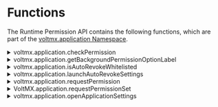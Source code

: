                              


Functions
=========

The Runtime Permission API contains the following functions, which are part of the [voltmx.application Namespace](voltmx.application_functions.md).


<details close markdown="block"><summary>voltmx.application.checkPermission</summary>

* * *

Checks and returns the permission status of one or more resources.

### Syntax

```

voltmx.application.checkPermission(resourceId\[constant/String\], options\[JSObject\])
```

### Input Parameters

  
| Parameter | Description |
| --- | --- |
| resourceId \[constant/String\] - Mandatory | Specify the ID of the resource or name of the permission (only for Android) for which you want to check the status. You can specify either a String (permission name) or an integer (resourceId) value. The feature to specify the name of the permission as a String is applicable only for Android. For instance, you can query a Native Android permission from the AndroidManifest.xml file by specifying the String directly: "android.permission.READ\_PHONE\_STATE". |
| options \[JSObject\] - Optional | Specify the additional option to identify the exact resource of which you want to know the status. This is a platform-specific key. For more information, refer to Resource ID. |

### Example 1

```

var options = {
    isAccessModeAlways: true
};
var result = voltmx.application.checkPermission(voltmx.os.RESOURCE_LOCATION, options);
if (result.status = = voltmx.application.PERMISSION_DENIED) {
    voltmx.application.requestPermission();
} else if (result.status = voltmx.application.PERMISSION_GRANTED) {
    voltmx.location.getCurrentPosition();
}
```

### Example 2

```

< uses - permission  android: name = "android.permission.READ_PHONE_STATE" / >
var result = voltmx.application.checkPermission("android.permission.READ_PHONE_STATE");
if (result.status = = voltmx.application.PERMISSION_DENIED) {
    voltmx.application.requestPermission();
} else if (result.status = voltmx.application.PERMISSION_GRANTED) {
    voltmx.location.getCurrentPosition();
}
```

### Return Values

JSObject

A JS Object contains the authorization status of the requested resource. The returned JSObject contains the following keys:

| Return value | Description |
| --- | --- |
| status \[constant\] | Resource status constant which indicates the overall status of the resource authorization. For more information, refer to Permission Status. |
| canRequestPermission \[Boolean\] | Indicates whether you can request for the permissions or not in case the value of the status is PERMISSION\_DENIED. In the iOS platform, authorization for a resource can be requested only once. For more information, refer to [Permission model in iOS](runtime_permissions.md#iOS).In the Android platform, the app can request for the permissions even though the status return value is PERMISSION\_DENIED or direct the user to app settings to turn on or off the authorization. |

### Platform Availability

*   Android
*   iOS
*   Windows
*   SPA

* * *

</details>
<details close markdown="block"><summary>voltmx.application.getBackgroundPermissionOptionLabel</summary>

* * *

Fetches the localized label that corresponds to the option in the Project Settings that grants access for the app to run in the background.

The intended use of this permission is for apps to reference this label in the instruction that is displayed to the users requesting background access.

### Syntax

```

voltmx.application.getBackgroundPermissionOptionLabel()
```

### Input Parameters

None

### Example

```

showEducationalUI: function() {  
    var text = voltmx.application.getBackgroundPermissionOptionLabel();  
    voltmx.ui.Alert({  
        "alertType": constants.ALERT_TYPE_CONFIRMATION,  
        "alertTitle": "Backgroun Location Permission",  
        "yesLabel": "Ok",  
        "noLabel": "Cancel",  
        "message": "Allow Background Location Permission by click on the " + text,  
        "alertHandler": this.callback  
    }, {  
        "iconPosition": constants.ALERT_ICON_POSITION_LEFT  
    });  
},  
callback: function() {  
    voltmx.application.requestPermission("android.permission.ACCESS_BACKGROUND_LOCATION", this.permissionStatusCallback);  
},  
permissionStatusCallback: function(response) {  
    if (response.status == voltmx.application.PERMISSION_GRANTED) {  
        alert("granted");  
    } else {  
        alert("denied")  
    }  
}
```

### Return Values

String

### Platform Availability

*   Android

* * *

</details>
<details close markdown="block"><summary>voltmx.application.isAutoRevokeWhitelisted</summary>

* * *

Checks whether an application is exempt from having its permissions be automatically revoked when the app is unused for an extended period of time.

> **_Note:_** This API is only available on Android 11 (OS API level 30), or later devices. If the app uses target SDK versions less than version 30, the behavior of this API may not be as expected.

### Syntax

```

voltmx.application.isAutoRevokeWhitelisted()
```

### Input Parameters

None

### Example

```

function isAutoRevokeWhitelisted() {  
	var retVal = voltmx.application.isAutoRevokeWhitelisted();  
    voltmx.print(" Is my application whitelisted "+ retVal);  
}
```

### Return Values

**Boolean**

*   true: The package is whitelisted from having its runtime permission be auto-revoked if unused for an extended period of time.
*   false: The package is not whitelisted from having its runtime permission be auto-revoked if unused for an extended period of time.

### Platform Availability

*   Android

* * *

</details>
<details close markdown="block"><summary>voltmx.application.launchAutoRevokeSettings</summary>

* * *

This API navigates the user to the application's page in the system settings, from where users can prevent the system from automatically revoking the application permissions.

In the app settings screen that appears, users must follow these steps to prevent the system from revoking the app permissions:

1.  Tap **Permissions**.  
    The **App Permission Settings** appear.
2.  Disable the **Remove permissions if app isn't used** option.

> **_Note:_** This API is only available on Android 11 (OS API level 30), or later devices.

### Syntax

```

voltmx.application.launchAutoRevokeSettings();
```

### Input Parameters

None

### Example

```

function launchAutoRevokeSettings(){  
voltmx.application.launchAutoRevokeSettings();  
}
```

### Return Values

None

### Remarks

This API is useful in situations where the app works in the background and there is no user interaction. For example, the API can be used in the following scenarios:

*   Provide family safety
*   Sync data
*   Communicate with smart devices
*   Pair compatible devices

### Platform Availability

*   Android

* * *

</details>
<details close markdown="block"><summary>voltmx.application.requestPermission</summary>

* * *

Sends a request to the end-user to provide the access to specific resource.

### Syntax

```

voltmx.application.requestPermission(resourceId\[constant/String\], statusCallback\[Function\], options\[JSObject\])
```

### Input Parameters

  
| Parameter | Description |
| --- | --- |
| resourceId \[constant/String\] - Mandatory | Specifies the ID of the resource or name of the permission (only for Android) that you want to access. You can specify either a String (permission name) or an integer (resourceId) value. The feature to specify the name of the permission as a String is applicable only for Android. For instance, you can query a Native Android permission from the AndroidManifest.xml file by specifying the String directly: "android.permission.READ\_PHONE\_STATE". The available **resourceId** constants are as follows: voltmx.os.RESOURCE\_CAMERA voltmx.os.RESOURCE\_LOCATION voltmx.os.RESOURCE\_PHOTO\_GALERY voltmx.os.RESOURCE\_CONTACTS voltmx.os.RESOURCE\_CALENDAR voltmx.os.RESOURCE\_SIRI (iOS-specific) voltmx.os.RESOURCE\_AUDIO\_RECORD voltmx.os.RESOURCE\_NOTIFICATION (iOS-specific) |
| statusCallback \[Function\] - Mandatory | A callback function receives the end-user's decision. The statusCallback function receives a JS Object, which contains overall status and permission-specific status that end-user responded on the permission dialog box. function statusCallback(response); Here, **response** is a hash map that contains the authorization status of the requested resource. This argument contains the following key: status \[constant\] Resource status constant that indicates the overall status of the resource authorization. The possible values for **status** are as follows: voltmx.application.PERMISSION\_GRANTED voltmx.application.PERMISSION\_DENIED voltmx.application.PERMISSION\_NEVER\_ASK\_AGAIN |
| options \[JSObject\] - Optional | Specifies the additional option to identify the resource for which you want permission. This key is applicable on android only. To obtain the voltmx.application.PERMISSION\_NEVER\_ASK\_AGAIN status, you have to set the `getNeverAskAgainStatus` key to true and pass the key in the options object. If the key is not set, and the user selects either the Deny or Never Ask Again options, then the permission status is considered as VoltMX.application.PERMISSION\_DENIED.var options = { "isVideoCapture": true, "getNeverAskAgainStatus": true } |
| options \[Object\] - For Notifications | This is a mandatory parameter for notifications. {notificationtypes : constants} The available constants are as follows: voltmx.notificationsettings.BADGE voltmx.notificationsettings.SOUND voltmx.notificationsettings.ALERT |

### Example 1

```

//< uses - permission  android: name = "android.permission.READ_PHONE_STATE" >
    voltmx.application.requestPermission("android.permission.READ_PHONE_STATE", permissionStatusCallback);

function permissionStatusCallback(response) {
    if (response.status == voltmx.application.PERMISSION_GRANTED) {
        voltmx.location.getCurrentPosition();
    } else if (response.status == voltmx.application.PERMISSION_DENIED) {
        //Display Application Settings alert by using voltmx.application.openApplicationSettings() 
    }
}
```

### Example 2

```

function requestpermission() {

    var options = {
        "isVideoCapture": true,
        "getNeverAskAgainStatus": true
    }

    voltmx.application.requestPermission(voltmx.os.RESOURCE_LOCATION, permissionStatusCallback, options);

}

function permissionStatusCallback(response) {

    alert("response ::" + JSON.stringify());

    if (response.status == voltmx.application.PERMISSION_GRANTED) {

        voltmx.location.getCurrentPosition();

    } else if (response.status == voltmx.application.PERMISSION_DENIED) {


        Requestpermission(); /* To show the reason to users for granting the permission to use the feature and then raise a request. */

    } else if (response.status == voltmx.application.PERMISSION_NEVER_ASK_AGAIN) {


        voltmx.application.openApplicationSettings(); /* To show the reason to users for granting the permission to use the feature and then open application settings to grant the request. */

    }

)

}
```

### Return Values

  
| Function | Description |
| --- | --- |
| JSObject | A JSObject contains the authorization status of the requested resource. The returned JSObject contains the following key: status \[constant\] Resource status constant which indicates the overall status of the resource authorization. For more information, refer to [Permission Status](runtime_permissions.md#permission-status). > **_Note:_** In the Android platform, the status remains PERMISSION\_DENIED if at least one of the permissions associated with the resource is denied by the end-user. |

### Platform Availability

*   Android
*   iOS
*   Windows
*   SPA

* * *

</details>
<details close markdown="block"><summary>VoltMX.application.requestPermissionSet</summary> 

* * *

When invoked, this API sends a request for a set of permissions. The status of the request is sent back to the user through a callback.

### Syntax

```

VoltMX.application.requestPermissionSet(permissions, callback)  
```

### Input Parameters

| Parameter | Description |
| --- | --- |
| Permissions | Array of qualified android permission strings. |
| Callback | Function object result will invoke this function. The result is a JSobject where the key is permission string and the value is the permission status. |

 
### Example

```

function requestpermission() {

    voltmx.application.requestPermissionSet(["android.permission.CAMERA", "android.permission.WRITE_CONTACTS"], permissionStatusCallback);

}

function permissionStatusCallback(response) {

    var camera = "android.permission.CAMERA";

    var contacts = "android.permission.WRITE_CONTACTS";

    for (var i in response) {

        /* iterating through permissionSet key value pair from response jsObject where 'i' is permission key and result is permission status */
        var result = response[i];

        if (result == voltmx.application.PERMISSION_DENIED) {

            // show message  and raise request again

        } else if (result == voltmx.application.PERMISSION_NEVER_ASK_AGAIN) {

            // show message and open settings page

            voltmx.application.openApplicationSettings();

        }

    }

}
```

### Return Values

None.

### Platform Availability

Android

* * *

</details>
<details close markdown="block"><summary>voltmx.application.openApplicationSettings</summary>

* * *

Opens the application-specific settings or device-level application settings.

You may need to direct the end-user to application settings to manually enable or disable a permission for the app to access a particular resource. This function is required when the end-user had denied the permission when the app prompted with a dialog box, and later wants the app to access the resource. For example, if your app wants to access the user's contacts - so the app displayed a dialog box with "Allow" and "Deny" options, asking end-user to grant permission for the first time. The end-user tapped the "Deny" option and the app cannot access the user's contacts. Later, after some point of time, if end-user wants the app access the user's contacts; at that time, you can call the openApplicationSettings API that allows the user to navigate to the application settings screen, and then grant the required permission to the app.

The behavior of the openApplicationSettings API in different platforms:

*   **Windows**: There is no provision to open the application-level settings. The openApplicationSettings API accepts the resourceid as an optional parameter that helps open the resource-specific settings screen. If the resourceid is not provided, results in unexpected behavior.
*   **iOS**: Opens the application-level settings screen showing the access status of the resource. The end-user can turn on or off the access to the resource from the app. The resourceid parameter is ignored in the iOS platform.
*   **Android**: Opens the application-level settings screen showing the access status of the resource. The end-user can turn on or off the access to the resource from the app. The resourceid parameter is ignored in the iOS platform.

### Syntax

```

voltmx.application.openApplicationSettings(resourceId\[const\])
```

### Input Parameters

  
| Function | Description |
| --- | --- |
| resourceId \[constant\] - Optional | Specify the resource ID of the resource that you want open its settings. The parameter works only for Windows. For more information, refer to Resource ID. |

### Example

```

voltmx.application.openApplicationSettings(voltmx.os.RESOURCE_CONTACTS);
```

### Return Values

None

### Platform Availability

*   Android
*   iOS
*   Windows

![](resources/prettify/onload.png)
